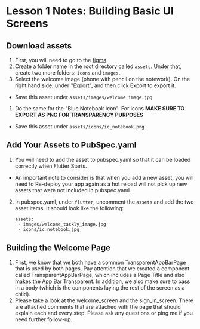 # Lesson 1 Notes: Building Basic UI Screens

## Download assets
1. First, you will need to go to the [figma](https://www.figma.com/file/B7teCnqt3GHEqau2v4wM3Q/Taskly-Sample-Note-Flutter-Learning-Project?node-id=5%3A157]).
2. Create a folder name in the root directory called `assets`. Under that, create two more folders: `icons` and `images`. 
3. Select the welcome image (phone with pencil on the notework). On the right hand side, under "Export", and then click Export to export it. 
+ Save this asset under `assets/images/welcome_image.jpg`
1. Do the same for the "Blue Notebook Icon". For icons **MAKE SURE TO EXPORT AS PNG FOR TRANSPARENCY PURPOSES**
+ Save this asset under `assets/icons/ic_notebook.png`

## Add Your Assets to PubSpec.yaml
1. You will need to add the asset to pubspec.yaml so that it can be loaded correctly when Flutter Starts.
* An important note to consider is that when you add a new asset, you will need to Re-deploy your app again as a
hot reload will not pick up new assets that were not included in pubspec.yaml.
2. In pubspec.yaml, under `flutter`, uncomment the `assets` and add the two asset items. It should look like the following:
    ```
    assets:
     - images/welcome_taskly_image.jpg
     - icons/ic_notebook.jpg
    ```

 ## Building the Welcome Page
 1. First, we know that we both have a common TransparentAppBarPage that is used by both pages. Pay attention that we created a component called TransparentAppBarPage, which includes a Page Title and also makes the App Bar Transparent. In addition, we also make sure to pass in a body (which is the components laying the rest of the screen as a child).    
 2. Please take a look at the welcome_screen and the sign_in_screen. There are attached comments that are attached with the page that should explain each and every step. Please ask any questions or ping me if you need further follow-up.
